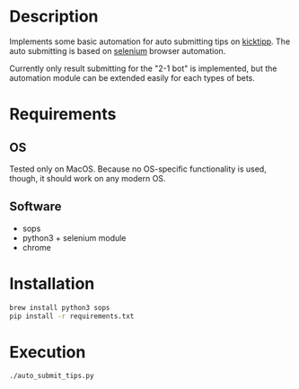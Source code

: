 # Description
Implements some basic automation for auto submitting tips on [kicktipp](https://kicktipp.com). The auto submitting is based on [selenium](https://www.selenium.dev) browser automation.

Currently only result submitting for the "2-1 bot" is implemented, but the automation module can be extended easily for each types of bets.


# Requirements

## OS
Tested only on MacOS. Because no OS-specific functionality is used, though, it should work on any modern OS.

## Software
- sops
- python3 + selenium module
- chrome


# Installation
```bash
brew install python3 sops
pip install -r requirements.txt
```


# Execution

```bash
./auto_submit_tips.py
```

